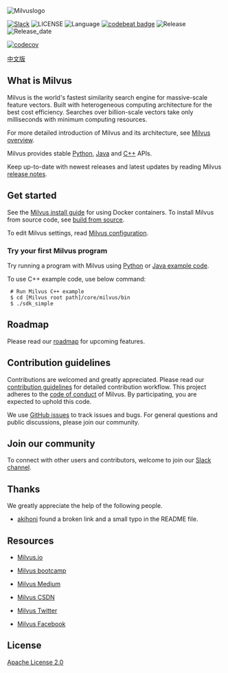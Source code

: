 
![Milvuslogo](https://github.com/milvus-io/docs/blob/master/assets/milvus_logo.png)

[![Slack](https://img.shields.io/badge/Join-Slack-orange)](https://join.slack.com/t/milvusio/shared_invite/enQtNzY1OTQ0NDI3NjMzLWNmYmM1NmNjOTQ5MGI5NDhhYmRhMGU5M2NhNzhhMDMzY2MzNDdlYjM5ODQ5MmE3ODFlYzU3YjJkNmVlNDQ2ZTk)
![LICENSE](https://img.shields.io/badge/license-Apache--2.0-brightgreen)
![Language](https://img.shields.io/badge/language-C%2B%2B-blue)
[![codebeat badge](https://codebeat.co/badges/e030a4f6-b126-4475-a938-4723d54ec3a7?style=plastic)](https://codebeat.co/projects/github-com-jinhai-cn-milvus-master)
![Release](https://img.shields.io/badge/release-v0.5.1-yellowgreen)
![Release_date](https://img.shields.io/badge/release%20date-November-yellowgreen)

[![codecov](https://codecov.io/gh/milvus-io/milvus/branch/master/graph/badge.svg)](https://codecov.io/gh/milvus-io/milvus)

[中文版](README_CN.md) 

## What is Milvus

Milvus is the world's fastest similarity search engine for massive-scale feature vectors. Built with heterogeneous computing architecture for the best cost efficiency. Searches over billion-scale vectors take only milliseconds with minimum computing resources.

For more detailed introduction of Milvus and its architecture, see [Milvus overview](https://www.milvus.io/docs/en/aboutmilvus/overview/).

Milvus provides stable [Python](https://github.com/milvus-io/pymilvus), [Java](https://github.com/milvus-io/milvus-sdk-java) and [C++](https://github.com/milvus-io/milvus/tree/master/core/src/sdk) APIs. 

Keep up-to-date with newest releases and latest updates by reading Milvus [release notes](https://www.milvus.io/docs/en/release/v0.5.0/).

## Get started

See the [Milvus install guide](https://www.milvus.io/docs/en/userguide/install_milvus/) for using Docker containers. To install Milvus from source code, see [build from source](install.md).

To edit Milvus settings, read [Milvus configuration](https://www.milvus.io/docs/en/reference/milvus_config/).

### Try your first Milvus program

Try running a program with Milvus using [Python](https://www.milvus.io/docs/en/userguide/example_code/) or [Java example code](https://github.com/milvus-io/milvus-sdk-java/tree/master/examples). 

To use C++ example code, use below command:

```shell
 # Run Milvus C++ example
 $ cd [Milvus root path]/core/milvus/bin
 $ ./sdk_simple
```

## Roadmap

Please read our [roadmap](https://milvus.io/docs/en/roadmap/) for upcoming features.

## Contribution guidelines

Contributions are welcomed and greatly appreciated. Please read our [contribution guidelines](CONTRIBUTING.md) for detailed contribution workflow. This project adheres to the [code of conduct](CODE_OF_CONDUCT.md) of Milvus. By participating, you are expected to uphold this code.

We use [GitHub issues](https://github.com/milvus-io/milvus/issues) to track issues and bugs. For general questions and public discussions, please join our community.

## Join our community

To connect with other users and contributors, welcome to join our [Slack channel](https://join.slack.com/t/milvusio/shared_invite/enQtNzY1OTQ0NDI3NjMzLWNmYmM1NmNjOTQ5MGI5NDhhYmRhMGU5M2NhNzhhMDMzY2MzNDdlYjM5ODQ5MmE3ODFlYzU3YjJkNmVlNDQ2ZTk). 

## Thanks

We greatly appreciate the help of the following people.

- [akihoni](https://github.com/akihoni) found a broken link and a small typo in the README file.

## Resources

- [Milvus.io](https://www.milvus.io)

- [Milvus bootcamp](https://github.com/milvus-io/bootcamp)

- [Milvus Medium](https://medium.com/@milvusio)

- [Milvus CSDN](https://zilliz.blog.csdn.net/)

- [Milvus Twitter](https://twitter.com/milvusio)

- [Milvus Facebook](https://www.facebook.com/io.milvus.5)

## License

[Apache License 2.0](LICENSE)


